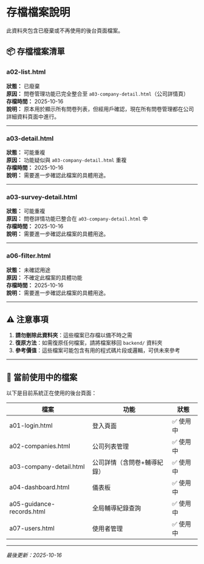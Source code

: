 # 存檔檔案說明

此資料夾包含已廢棄或不再使用的後台頁面檔案。

## 📦 存檔檔案清單

### a02-list.html
**狀態：** 已廢棄  
**原因：** 問卷管理功能已完全整合至 `a03-company-detail.html`（公司詳情頁）  
**存檔時間：** 2025-10-16  
**說明：** 原本用於顯示所有問卷列表，但經用戶確認，現在所有問卷管理都在公司詳細資料頁面中進行。

---

### a03-detail.html
**狀態：** 可能重複  
**原因：** 功能疑似與 `a03-company-detail.html` 重複  
**存檔時間：** 2025-10-16  
**說明：** 需要進一步確認此檔案的具體用途。

---

### a03-survey-detail.html
**狀態：** 可能重複  
**原因：** 問卷詳情功能已整合在 `a03-company-detail.html` 中  
**存檔時間：** 2025-10-16  
**說明：** 需要進一步確認此檔案的具體用途。

---

### a06-filter.html
**狀態：** 未確認用途  
**原因：** 不確定此檔案的具體功能  
**存檔時間：** 2025-10-16  
**說明：** 需要進一步確認此檔案的具體用途。

---

## ⚠️ 注意事項

1. **請勿刪除此資料夾**：這些檔案已存檔以備不時之需
2. **復原方法**：如需復原任何檔案，請將檔案移回 `backend/` 資料夾
3. **參考價值**：這些檔案可能包含有用的程式碼片段或邏輯，可供未來參考

---

## 📝 當前使用中的檔案

以下是目前系統正在使用的後台頁面：

| 檔案 | 功能 | 狀態 |
|------|------|------|
| a01-login.html | 登入頁面 | ✅ 使用中 |
| a02-companies.html | 公司列表管理 | ✅ 使用中 |
| a03-company-detail.html | 公司詳情（含問卷+輔導紀錄） | ✅ 使用中 |
| a04-dashboard.html | 儀表板 | ✅ 使用中 |
| a05-guidance-records.html | 全局輔導紀錄查詢 | ✅ 使用中 |
| a07-users.html | 使用者管理 | ✅ 使用中 |

---

*最後更新：2025-10-16*

